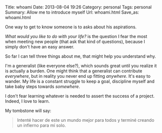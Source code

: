 Title: whoami
Date: 2013-08-04 19:26
Category: personal
Tags: personal
Summary: Allow me to introduce myself
Url: whoami.html
Save_as: whoami.html


One way to get to know someone is to asks about his aspirations.

*What would you like to do with your life?* is the question I fear the most when
meeting new people (that ask that kind of questions), because I simply don't
have an easy answer.

So far I can tell three things about me, that might help you understand why.

I'm a generalist (like everyone else?), which sounds great until you realize it
is actually a burden. One might think that a generalist can contribute
*everywhere*, but in reality you never end up fitting *anywhere*. It's easy to
wander. My life is a constant struggle to keep a goal, discipline myself and
take baby steps towards *somewhere*.

I don't fear learning whatever is needed to assert the success of a project.
Indeed, I love to learn.

My tombstone will say:

> Intenté hacer de este un mundo mejor para todos y terminé
> creando un infierno para mí solo.
